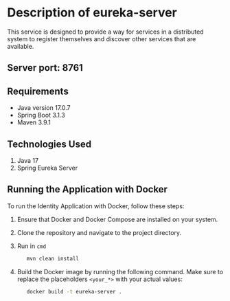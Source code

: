 # Description of eureka-server

This service is designed to provide a way for services in a distributed system to register themselves and discover other services that are available.

## Server port: 8761

## Requirements

- Java version 17.0.7
- Spring Boot 3.1.3
- Maven 3.9.1

## Technologies Used

1. Java 17
2. Spring Eureka Server

## Running the Application with Docker

To run the Identity Application with Docker, follow these steps:

1. Ensure that Docker and Docker Compose are installed on your system.
2. Clone the repository and navigate to the project directory.
3. Run in `cmd`
   ```sh
      mvn clean install
   ```
4. Build the Docker image by running the following command. Make sure to replace the placeholders `<your_*>` with your
   actual values:

   ```sh
      docker build -t eureka-server .
    ```